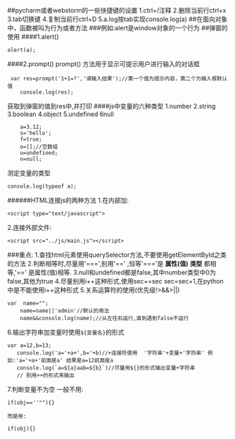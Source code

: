 ﻿##pycharm或者webstorm的一些快捷键的设置
1.ctrl+/注释
2.删除当前行ctrl+x
 3.tab切换键
4.复制当前行ctrl+D
5.a.log按tab实现console.log(a)
##在面向对象中，函数被叫为行为或者方法
###例如:alert是window对象的一个行为
##弹窗的使用
####1.alert()
```
alert(a);
```
####2.prompt()
prompt() 方法用于显示可提示用户进行输入的对话框
```$xslt
 var res=prompt('1+1=?','请输入结果');//第一个值为提示内容，第二个为输入框默认值
    console.log(res);
```
获取到弹窗的值到res中,并打印
####js中变量的六种类型
1.number
2.string
3.boolean
4.object
5.undefined
6null
```
	a=3.12;
    s='hello';
    f=true;
    o=[];//空数组
    u=undefined;
    n=null;
```
测定变量的类型
```
console.log(typeof a);
```
######HTML连接js的两种方法
1.在内部加:
```
<script type="text/javascript">
```
2.连接外部文件:
```
<script src="../js/main.js"></script>
```
###重点:
 1.查找html元素使用querySelector方法,不要使用getElementById之类的方法
 2.判断相等时,尽量用'===',别用'==' ,恒等'==='是 **属性(值)**  **类型** 都相等,'==' 是属性(值)相等.
 3.null和undefined都是false,其中number类型中0为false,其他为true
 4.尽量别用i++这种形式,使用sec+=sec sec=sec+1,在python中是不能使用i++这种形式
 5.关系运算符的使用(优先级!>&&>||)

```
var  name="";
    name=name||'admin'//默认的用法
    name&&console.log(name);//从左往右运行,直到遇到false不运行
```
6.输出字符串加变量时使用`${变量名}`的形式
```
var a=12,b=13;
   console.log('a='+a+',b='+b)//+连接符使用  '字符串'+变量+'字符串' 例如:'a='+a+'前面是a' 结果是a=12前面是a
   console.log(`a=${a}aab=${b}`)//尽量用${}的形式输出变量+字符串
   // 别用++的形式来输出
```
7.判断变量不为空
	一般不用:
```
if(obj==''""){}
```
	而是用:
```
if(obj){}
```
